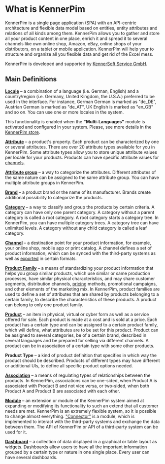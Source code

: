 # What is KennerPim

KennerPim is a single page application (SPA) with an API-centric architecture and flexible data model based on entities, entity attributes and relations of all kinds among them. KennerPim allows you to gather and store all your product content in one place, enrich it and spread it to several channels like own online shop, Amazon, eBay, online shops of your distributors, on a tablet or mobile application. KennerPim will help your to structure and organize all you flexible data and get rid of the Excel mess.

KennerPim is developed and supported by [KennerSoft Service GmbH](https://kennersoft.de).

## Main Definitions

[**Locale**](https://treopim.com/store/multi-languages) – a combination of a language (i.e. German, English) and a country/region (i.e. Germany, United Kingdom, the U.S.A.) preferred to be used in the interface. For instance, German German is marked as "de_DE", Austrian German is marked as "de_AT", UK English is marked as "en_GB" and so on. You can use one or more locales in the system. 

This functionality is enabled when the **"Multi-Languages"** module is activated and configured in your system. Please, see more details in the [KennerPim store](https://treopim.com/store/multi-languages).

[**Attribute**](./attributes.md) – a product's property. Each product can be characterized by one or several attributes. There are over 20 attribute types available for you in KennerPim. Some attribute types allow you to store unique attribute values per locale for your products. Products can have specific attribute values for [channels](./channels.md).

[**Attribute group**](./attribute-groups.md) – a way to categorize the attributes. Different attributes of the same nature can be assigned to the same attribute group. You can have multiple attribute groups in KennerPim.

[**Brand**](./brands.md) – a product brand or the name of its manufacturer. Brands create additional possibility to categorize the products.

[**Category**](./categories.md) – a way to classify and group the products by certain criteria. A category can have only one parent category. A category without a parent category is called a root category. A root category starts a category tree. In KennerPim, you can have multiple category trees. A category tree can have unlimited levels. A category without any child category is called a leaf category.

[**Channel**](./channels.md) – a destination point for your product information, for example, your online shop, mobile app or print catalog. A channel defines a set of product information, which can be synced with the third-party systems as well as [exported](../../../../../../treocore/blob/master/docs/en/user-guide/export-core.md) in certain formats.

[**Product Family**](./product-families.md) – a means of standardizing your product information that helps you group similar products, which use similar or same production processes, have similar physical characteristics, and may share customer segments, distribution channels, [pricing](https://treopim.com/store/pricing) methods, promotional campaigns, and other elements of the marketing mix. In KennerPim, product families are used to define a set of attributes that are shared by products belonging to a certain family, to describe the characteristics of these products. A product can belong to only one product family.

[**Product**](./products.md) – an item in physical, virtual or cyber form as well as a service offered for sale. Each product is made at a cost and is sold at a price. Each product has a certain type and can be assigned to a certain product family, which will define, what attributes are to be set for this product. Product can be assigned to several categories, be of a certain brand, described in several languages and be prepared for selling via different channels. A product can be in association of a certain type with some other products.

**Product Type** – a kind of product definition that specifies in which way the product should be described. Products of different types may have different or additional UIs, to define all specific product options needed.

[**Association**](./associations.md) – a means of regulating types of relationships between the products. In KennerPim, associations can be one-sided, when Product A is associated with Product B and not vice versa, or two-sided, when both Product A and Product B are associated with each other.

[**Module**](https://treopim.com/store) – an extension or module of the KennerPim system aimed at expanding or modifying its functionality to such an extend that all customer needs are met. KennerPim is an extremely flexible system, so it is possible to change almost everything. ["Connector"](https://treopim.com/modules/connectors) is a module, which is implemented to interact with the third-party systems and exchange the data between them. The API of KennerPim or API of a third-party system can be used for it.

[**Dashboard**](./dashboards-and-dashlets.md) – a collection of data displayed in a graphical or table layout as widgets. Dashboards allow users to have all the important information grouped by a certain type or nature in one single place. Every user can have several dashboards.


